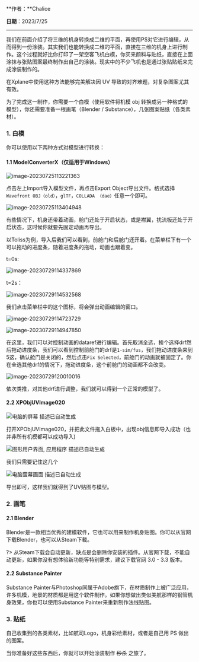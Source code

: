 **作者：**Chalice

**日期**：2023/7/25

---
我们在前面介绍了将三维的机身转换成二维的平面，再使用PS对它进行编辑，从而得到一份涂装。其实我们也能转换成二维的平面，直接在三维的机身上进行制作。这个过程就好比你打印了一架空客飞机白模，你买来颜料与贴纸，直接在上面涂抹与张贴图案最终制作出自己的涂装。现实中的不少飞机也是通过张贴贴纸来完成涂装制作的。

在Xplane中使用这种方法能够完美解决因 UV 导致的对齐难题，对复杂图案尤其有效。

为了完成这一制作，你需要一个白模（使用软件将机模 obj 转换成另一种格式的模型），你还需要准备一根画笔（Blender / Substance），几张图案贴纸（各类素材）。

### 1. 白模

你可以使用以下两种方式对模型进行转换：

#### 1.1 ModelConverterX（仅适用于Windows）

![image-20230725113221363](https://bu.dusays.com/2023/07/25/64bf424ebfa53.png)

点击左上Import导入模型文件，再点击Export Object导出文件。格式选择`Wavefront OBJ（old）`，`glTF`，`COLLADA （dae）`任意一个即可。

![image-20230725113404948](https://bu.dusays.com/2023/07/25/64bf42b623537.png)

有些情况下，机身还带着动画，舱门还处于开启状态，或是襟翼，扰流板还处于开启状态，这时候你就要先固定动画再导出。

以Toliss为例，导入后我们可以看到，前舱门和后舱门还开着。在菜单栏下有一个可以拖动的进度条，随着进度条的拖动，动画也跟着变。

t=0s:

![image-20230729114337869](https://bu.dusays.com/2023/07/29/64c48af56f8e6.png)

t=2s：

![image-20230729114532568](https://bu.dusays.com/2023/07/29/64c48b67c6bde.png)

我们点击菜单栏中的这个图标，将会弹出动画编辑的窗口。

![image-20230729114723729](https://bu.dusays.com/2023/07/29/64c48bd690883.png)

![image-20230729114947850](https://bu.dusays.com/2023/07/29/64c48c66c994a.png)

在这里，我们可以对控制动画的dataref进行编辑。首先取消全选，挨个选择drf然后拖动进度条，我们可以看到控制前舱门的drf是`1-sim/fus`，我们拖动进度条来到5这，确认舱门是关闭的，然后点击`Fix Selected`，前舱门的动画就被固定了。你在全选其他drf的情况下，拖动进度条，这个前舱门的动画都不会改变。

![image-20230729120010016](https://bu.dusays.com/2023/07/29/64c48eac4ffc5.png)

依次类推，对其他drf进行调整，我们就可以得到一个正常的模型了。

#### 2.2 XPObjUVImage020



![电脑的屏幕  描述已自动生成](https://bu.dusays.com/2023/07/25/64bf430884471.jpg)

打开XPObjUVImage020，并把此文件拖入白板中，出现obj信息即导入成功（也并非所有机模都可以成功导入)

![图形用户界面, 应用程序  描述已自动生成](https://bu.dusays.com/2023/07/25/64bf43823967c.jpg)

我们只需要记住这几个

![电脑萤幕画面  描述已自动生成](https://bu.dusays.com/2023/07/25/64bf43a0acf76.jpg)

导出即可，这样我们就得到了UV贴图与模型。

### 2. 画笔

#### 2.1 Blender

Blender是一款相当优秀的建模软件，它也可以用来制作机身贴图。你可以从官网下载Blender，也可以从Steam下载。

?> 从Steam下载会自动更新，缺点是会删除你安装的插件。从官网下载，不能自动更新，如果你没有想体验新功能等特别需求，建议下载官网 3.0 - 3.3 版本。

#### 2.2 Substance Painter

Substance Painter与Photoshop同属于Adobe旗下，在材质制作上被广泛应用，许多机模，地景的材质都是用这个软件制作。如果你想做出类似美航那样的钢管机身效果，你也可以使用Substance Painter来重新制作法线贴图。

### 3. 贴纸

自己收集到的各类素材，比如航司Logo，机身彩绘素材，或者是自己用 PS 做出的图案。

当你准备好这些东西后，你就可以开始涂装制作 ~~秒杀~~ 之旅了。





